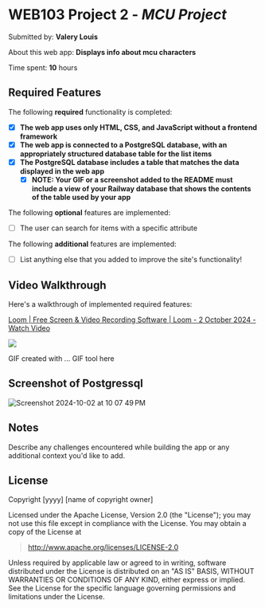 # WEB103 Project 2 - *MCU Project*

Submitted by: **Valery Louis**

About this web app: **Displays info about mcu characters**

Time spent: **10** hours

## Required Features

The following **required** functionality is completed:

<!-- Make sure to check off completed functionality below -->
- [x] **The web app uses only HTML, CSS, and JavaScript without a frontend framework**
- [x] **The web app is connected to a PostgreSQL database, with an appropriately structured database table for the list items**
- [x] **The PostgreSQL database includes a table that matches the data displayed in the web app**
  - [x] **NOTE: Your GIF or a screenshot added to the README must include a view of your Railway database that shows the contents of the table used by your app**

The following **optional** features are implemented:

- [ ] The user can search for items with a specific attribute

The following **additional** features are implemented:

- [ ] List anything else that you added to improve the site's functionality!

## Video Walkthrough

Here's a walkthrough of implemented required features:

<div>
    <a href="https://www.loom.com/share/0552c690200443c0a4c27fccd6644da5">
      <p>Loom | Free Screen & Video Recording Software | Loom - 2 October 2024 - Watch Video</p>
    </a>
    <a href="https://www.loom.com/share/0552c690200443c0a4c27fccd6644da5">
      <img style="max-width:300px;" src="https://cdn.loom.com/sessions/thumbnails/0552c690200443c0a4c27fccd6644da5-4f2361f7e6506d7a-full-play.gif">
    </a>
  </div>
  
<!-- Replace this with whatever GIF tool you used! -->
GIF created with ...  GIF tool here
<!-- Recommended tools:
[Kap](https://getkap.co/) for macOS
[ScreenToGif](https://www.screentogif.com/) for Windows
[peek](https://github.com/phw/peek) for Linux. -->

## Screenshot of Postgressql
![Screenshot 2024-10-02 at 10 07 49 PM](https://github.com/user-attachments/assets/ab4d0897-cdd8-47a4-8d3d-f5714dde7a95)


## Notes

Describe any challenges encountered while building the app or any additional context you'd like to add.

## License

Copyright [yyyy] [name of copyright owner]

Licensed under the Apache License, Version 2.0 (the "License"); you may not use this file except in compliance with the License. You may obtain a copy of the License at

> http://www.apache.org/licenses/LICENSE-2.0

Unless required by applicable law or agreed to in writing, software distributed under the License is distributed on an "AS IS" BASIS, WITHOUT WARRANTIES OR CONDITIONS OF ANY KIND, either express or implied. See the License for the specific language governing permissions and limitations under the License.
